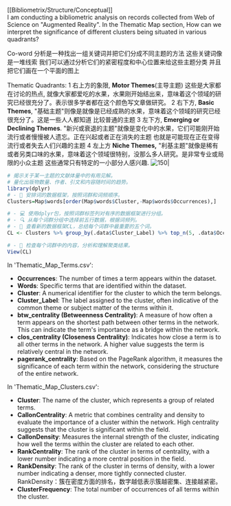  [[Bibliometrix/Structure/Conceptual]]  
I am conducting a bibliometric analysis on records collected from Web of Science on "Augmented Reality". In the Thematic Map section,
How can we interpret the significance of different clusters being situated in various quadrants?

Co-word 分析是一种找出一组关键词并把它们分成不同主题的方法 这些关键词像是一堆线索 我们可以通过分析它们的紧密程度和中心位置来给这些主题分类 并且把它们画在一个平面的图上

Thematic Quadrants:
1 右上方的象限, **Motor Themes**(主导主题) 这些是大家都在讨论的热点, 就像大家都爱吃的水果，水果刚开始结出来，意味着这个领域的研究已经很充分了。表示很多学者都在这个颜色写文章做研究。
2 右下方, **Basic Themes**, "基础主题"则像是就像是已经成熟的水果，意味着这个领域的研究已经很充分了。这是一些人人都知道 比较普通的主题
3 左下方, **Emerging or Declining Themes**. "新兴或衰退的主题"就像是变化中的水果，它们可能刚开始流行或者慢慢被人遗忘。正在兴起或者正在消失的主题 也就是可能现在正在变得流行或者失去人们兴趣的主题
4 左上方 **Niche Themes,** "利基主题"就像是稀有或者另类口味的水果，意味着这个领域很特别，没那么多人研究。是非常专业或局限的小众主题 这些通常只有特定的一小部分人感兴趣.
![150|](https://i.imgur.com/9zhsuLK.webp)





```R
# 揭示关于某一主题的文献体量中的有用见解。
# 量化出版物数量、作者、引文和内容随时间的趋势。
library(dplyr)
# - 📂 安排词的数据框架，按照词群和词频顺序。
Clusters=Map$words[order(Map$words$Cluster,-Map$words$Occurrences),]

# - 💻 使用dplyr包，按照词群标签列对有序的数据框架进行分组。
# - 🔍 从每个词群分组中选择前五行数据，根据词频列。
# - 🧾 查看新的数据框架CL，总结每个词群中最重要的五个词。
CL <- Clusters %>% group_by(.data$Cluster_Label) %>% top_n(5, .data$Occurrences)

# - 🔎 检查每个词群中的内容，分析和理解聚类结果。
View(CL)
```




In 'Thematic_Map_Terms.csv':

- **Occurrences**: The number of times a term appears within the dataset.
- **Words**: Specific terms that are identified within the dataset.
- **Cluster**: A numerical identifier for the cluster to which the term belongs.
- **Cluster_Label**: The label assigned to the cluster, often indicative of the common theme or subject matter of the terms within it.
- **btw_centrality (Betweenness Centrality)**: A measure of how often a term appears on the shortest path between other terms in the network. This can indicate the term's importance as a bridge within the network.  
- **clos_centrality (Closeness Centrality)**: Indicates how close a term is to all other terms in the network. A higher value suggests the term is relatively central in the network.
- **pagerank_centrality**: Based on the PageRank algorithm, it measures the significance of each term within the network, considering the structure of the entire network.

In 'Thematic_Map_Clusters.csv':

- **Cluster**: The name of the cluster, which represents a group of related terms.
- **CallonCentrality**: A metric that combines centrality and density to evaluate the importance of a cluster within the network. High centrality suggests that the cluster is significant within the field.
- **CallonDensity**: Measures the internal strength of the cluster, indicating how well the terms within the cluster are related to each other.
- **RankCentrality**: The rank of the cluster in terms of centrality, with a lower number indicating a more central position in the field.
- **RankDensity**: The rank of the cluster in terms of density, with a lower number indicating a denser, more tightly connected cluster.  
    RankDensity：簇在密度方面的排名，数字越低表示簇越密集、连接越紧密。
- **ClusterFrequency**: The total number of occurrences of all terms within the cluster.




 


